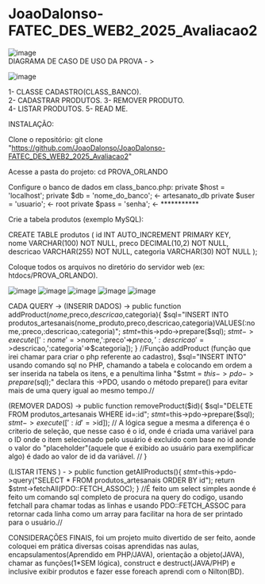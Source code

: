    
# JoaoDalonso-FATEC_DES_WEB2_2025_Avaliacao2
![image](https://github.com/user-attachments/assets/35d91f42-0648-4305-938e-e8ae72d39eed)  
DIAGRAMA DE CASO DE USO DA PROVA - >





 ![image](https://github.com/user-attachments/assets/d3725470-1b31-40ee-aecb-f16d999c9f55)








1- CLASSE CADASTRO(CLASS_BANCO).   
2- CADASTRAR PRODUTOS.
3- REMOVER PRODUTO.                                                                                                                                    
4- LISTAR PRODUTOS.
5- READ ME.                                                                                                                                                     

                                                                                                                                                       
                                                                                                      
INSTALAÇÃO:

Clone o repositório:
git clone "https://github.com/JoaoDalonso/JoaoDalonso-FATEC_DES_WEB2_2025_Avaliacao2"


Acesse a pasta do projeto:
cd PROVA_ORLANDO

Configure o banco de dados em class_banco.php:
private $host = 'localhost';
private $db   = 'nome_do_banco'; <- artesanato_db
private $user = 'usuario'; <- root
private $pass = 'senha'; <- ***********


Crie a tabela produtos (exemplo MySQL):

CREATE TABLE produtos (
  id INT AUTO_INCREMENT PRIMARY KEY,                                                                                                                       
  nome VARCHAR(100) NOT NULL,
  preco DECIMAL(10,2) NOT NULL,
  descricao VARCHAR(255) NOT NULL,
  categoria VARCHAR(30) NOT NULL
);
                                                                     

Coloque todos os arquivos no diretório do servidor web (ex: htdocs/PROVA_ORLANDO).

![image](https://github.com/user-attachments/assets/206b46db-ccf3-4b2f-b76e-4b3628b85e8a)
![image](https://github.com/user-attachments/assets/122be105-b2ad-4eae-8862-77ff1abe05c9)
![image](https://github.com/user-attachments/assets/e70f8030-8605-4a8c-be1a-f89a664e955f)
![image](https://github.com/user-attachments/assets/931575ac-4dd6-4c5e-a56b-aa8ee2110437)
![image](https://github.com/user-attachments/assets/abe2dcfa-8277-451b-8014-fe7ed49b1327)

CADA QUERY -> (INSERIR DADOS) -> public function addProduct($nome,$preco,$descricao,$categoria){
        $sql="INSERT INTO produtos_artesanais(nome_produto,preco,descricao,categoria)VALUES(:nome,:preco,:descricao,:categoria)";
        $stmt=$this->pdo->prepare($sql);
        $stmt->execute([':nome'=>$nome,':preco'=>$preco,':descricao'=>$descricao,':categoria'=>$categoria]);
    } //Função addProduct (função que irei chamar para criar o php referente ao cadastro), $sql="INSERT INTO" usando comando sql no PHP, chamando a tabela e colocando em ordem a ser inserida na tabela os itens, e a penultima linha "$stmt = $this->pdo->prepare($sql);" declara this ->PDO, usando o método prepare() para evitar mais de uma query igual ao mesmo tempo.//

(REMOVER DADOS) ->  public function removeProduct($id){
        $sql="DELETE FROM produtos_artesanais WHERE id=:id";
        $stmt=$this->pdo->prepare($sql);
        $stmt->execute([':id'=>$id]);      // A lógica segue a mesma a diferença é o criterio de seleção, que nesse caso é o id, onde é criada uma variável para o ID onde o item selecionado pelo usuário é excluido com base no id aonde o valor do "placeholder"(aquele que é exibido ao usuário para exemplificar algo) é dado ao valor de id da variável. //
    }

(LISTAR ITENS ) - > public function getAllProducts(){
        $stmt=$this->pdo->query("SELECT * FROM produtos_artesanais ORDER BY id");
        return $stmt->fetchAll(PDO::FETCH_ASSOC);
    }  //É feito um select simples aonde é feito um comando sql completo de procura na query do codigo, usando fetchall para chamar todas as linhas e usando PDO::FETCH_ASSOC para retornar cada linha como um array para facilitar na hora de ser printado para o usuário.//



CONSIDERAÇÕES FINAIS, foi um projeto muito divertido de ser feito, aonde coloquei em prática diversas coisas aprendidas nas aulas, encapsulamentos(Aprendido em PHP/JAVA), orientação a objeto(JAVA), chamar as funções(1*SEM lógica), construct e destruct(JAVA/PHP) e inclusive exibir produtos e fazer esse foreach aprendi com o Nilton(BD).
















    
    


